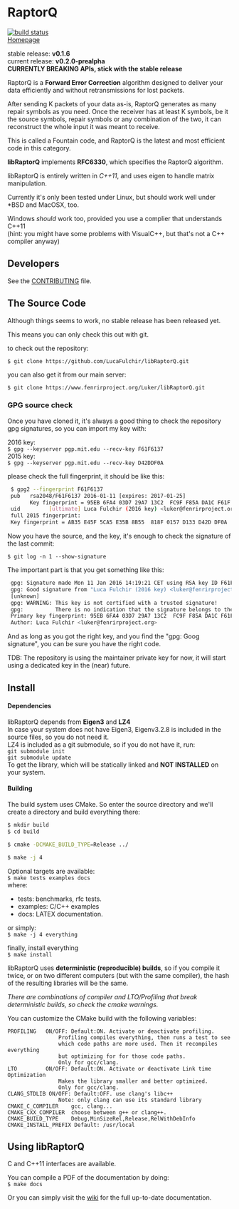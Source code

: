 # RaptorQ #


[![build status](https://www.fenrirproject.org/Luker/libRaptorQ/badges/master/build.svg)](https://www.fenrirproject.org/Luker/libRaptorQ/commits/master)  
[Homepage](https://www.fenrirproject.org/Luker/libRaptorQ/wikis/home)

stable  release: **v0.1.6**  
current release: **v0.2.0-prealpha**  
**CURRENTLY BREAKING APIs, stick with the stable release**

RaptorQ is a **Forward Error Correction** algorithm designed to deliver your data
efficiently and without retransmissions for lost packets.

After sending K packets of your data as-is, RaptorQ generates as many repair
symbols as you need. Once the receiver has at least K symbols, be it the source
symbols, repair symbols or any combination of the two, it can reconstruct the
whole input it was meant to receive.

This is called a Fountain code, and RaptorQ is the latest and most efficient
code in this category.


**libRaptorQ** implements **RFC6330**, which specifies the RaptorQ algorithm.  

libRaptorQ is entirely written in *C++11*, and uses eigen to handle matrix
manipulation.


Currently it's only been tested under Linux, but should work well under
*BSD and MacOSX, too.

Windows _should_ work too, provided you use a complier that understands C++11  
(hint: you might have some problems with VisualC++, but that's not a C++
compiler anyway)


## Developers ##

See the [CONTRIBUTING](CONTRIBUTING.md) file.

## The Source Code ##

Although things seems to work, no stable release has been released yet.

This means you can only check this out with git.

to check out the repository:

``$ git clone https://github.com/LucaFulchir/libRaptorQ.git``

you can also get it from our main server:

``$ git clone https://www.fenrirproject.org/Luker/libRaptorQ.git``


### GPG source check ###

Once you have cloned it, it's always a good thing to check the repository gpg
signatures, so you can import my key with:

2016 key:  
``$ gpg --keyserver pgp.mit.edu --recv-key F61F6137``  
2015 key:  
``$ gpg --keyserver pgp.mit.edu --recv-key D42DDF0A``  

please check the full fingerprint, it should be like this:

```bash
 $ gpg2 --fingerprint F61F6137
 pub   rsa2048/F61F6137 2016-01-11 [expires: 2017-01-25]
       Key fingerprint = 95EB 6FA4 03D7 29A7 13C2  FC9F F85A DA1C F61F 6137
 uid         [ultimate] Luca Fulchir (2016 key) <luker@fenrirproject.org>
 full 2015 fingerprint:
 Key fingerprint = AB35 E45F 5CA5 E35B 8B55  818F 0157 D133 D42D DF0A
```

Now you have the source, and the key, it's enough to check the signature of the
last commit:

``$ git log -n 1 --show-signature``

The important part is that you get something like this:

```bash
 gpg: Signature made Mon 11 Jan 2016 14:19:21 CET using RSA key ID F61F6137
 gpg: Good signature from "Luca Fulchir (2016 key) <luker@fenrirproject.org>"
 [unknown]
 gpg: WARNING: This key is not certified with a trusted signature!
 gpg:          There is no indication that the signature belongs to the owner.
 Primary key fingerprint: 95EB 6FA4 03D7 29A7 13C2  FC9F F85A DA1C F61F 6137
 Author: Luca Fulchir <luker@fenrirproject.org>
```

And as long as you got the right key, and you find the "gpg: Goog signature",
you can be sure you have the right code.

TDB: The repository is using the maintainer private key for now,
it will start using a dedicated key in the (near) future.


## Install ##

#### Dependencies ####

libRaptorQ depends from **Eigen3** and **LZ4**  
In case your system does not have Eigen3, Eigenv3.2.8 is included
in the source files, so you do not need it.  
LZ4 is included as a git submodule, so if you do not have it, run:  
```git submodule init```  
```git submodule update```  
To get the library, which will be statically linked and **NOT INSTALLED**
on your system.

#### Building ####

The build system uses CMake. So enter the source directory and we'll create a
directory and build everything there:

```bash
$ mkdir build
$ cd build

$ cmake -DCMAKE_BUILD_TYPE=Release ../

$ make -j 4
```

Optional targets are available:  
``$ make tests examples docs``  
where:  
* tests: benchmarks, rfc tests.
* examples: C/C++ examples
* docs: LATEX documentation.

or simply:  
``$ make -j 4 everything``

finally, install everything  
``$ make install``

libRaptorQ uses **deterministic (reproducible) builds**,
so if you compile it twice, or on two different computers
(but with the same compiler), the hash of the resulting
libraries will be the same.

_There are combinations of compiler and LTO/Profiling that
break deterministic builds, so check the cmake warnings._

You can customize the CMake build with the following variables:

```
PROFILING	ON/OFF: Default:ON. Activate or deactivate profiling.
				Profiling compiles everything, then runs a test to see
				which code paths are more used. Then it recompiles everything
				but optimizing for for those code paths.
				Only for gcc/clang.
LTO			ON/OFF: Default:ON. Activate or deactivate Link time Optimization
				Makes the library smaller and better optimized.
				Only for gcc/clang.
CLANG_STDLIB ON/OFF: Default:OFF. use clang's libc++
				Note: only clang can use its standard library
CMAKE_C_COMPILER	gcc, clang...
CMAKE_CXX_COMPILER	choose between g++ or clang++.
CMAKE_BUILD_TYPE	Debug,MinSizeRel,Release,RelWithDebInfo
CMAKE_INSTALL_PREFIX Default: /usr/local
```

## Using libRaptorQ ##

C and C++11 interfaces are available.

You can compile a PDF of the documentation by doing:  
``$ make docs``

Or you can simply visit the [wiki](https://www.fenrirproject.org/Luker/libRaptorQ/wikis/libRaptorQ.pdf)
for the full up-to-date documentation.



